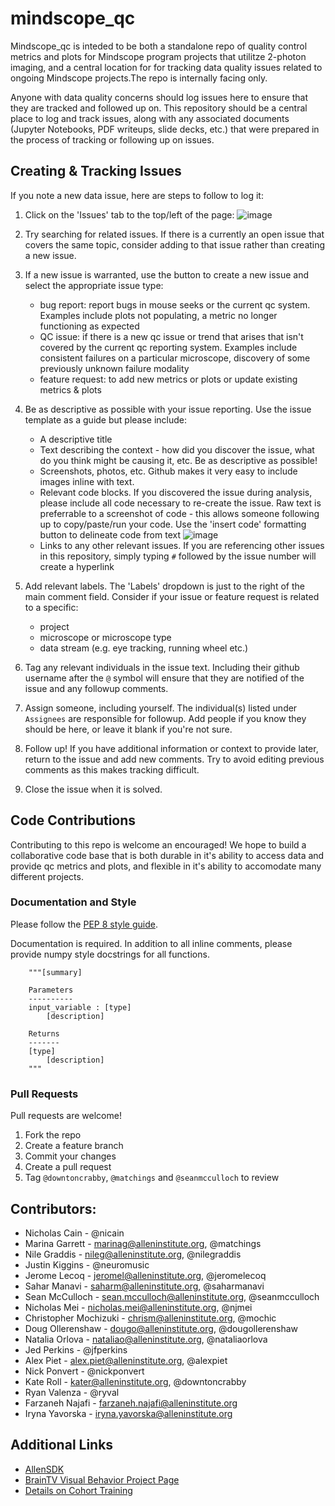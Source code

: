 # mindscope_qc
Mindscope_qc is inteded to be both a standalone repo of quality control metrics and plots for Mindscope program projects that utilitze 2-photon imaging, and a central location for for tracking data quality issues related to ongoing Mindscope projects.The repo is internally facing only.


Anyone with data quality concerns should log issues here to ensure that they are tracked and followed up on. This repository should be a central place to log and track issues, along with any associated documents (Jupyter Notebooks, PDF writeups, slide decks, etc.) that were prepared in the process of tracking or following up on issues.


## Creating & Tracking Issues
If you note a new data issue, here are steps to follow to log it:
1. Click on the 'Issues' tab to the top/left of the page:
![image](https://user-images.githubusercontent.com/19944442/128929021-1cde3fab-414e-4e92-bca3-f5d16b79007c.png)

2. Try searching for related issues. If there is a currently an open issue that covers the same topic, consider adding to that issue rather than creating a new issue.

3. If a new issue is warranted, use the button to create a new issue and select the appropriate issue type: 
   * bug report: report bugs in mouse seeks or the current qc system. Examples include plots not populating, a metric no longer functioning as expected 
   * QC issue: if there is a new qc issue or trend that arises that isn't covered by the current qc reporting system. Examples include consistent failures on a particular microscope, discovery of some previously unknown failure modality
   * feature request: to add new metrics or plots or update existing metrics & plots
   
4. Be as descriptive as possible with your issue reporting. Use the issue template as a guide but please include:
    * A descriptive title
    * Text describing the context - how did you discover the issue, what do you think might be causing it, etc. Be as descriptive as possible!
    * Screenshots, photos, etc. Github makes it very easy to include images inline with text.
    * Relevant code blocks. If you discovered the issue during analysis, please include all code necessary to re-create the issue. Raw text is preferrable to a screenshot of code - this allows someone following up to copy/paste/run your code. Use the 'insert code' formatting button to delineate code from text
    ![image](https://user-images.githubusercontent.com/19944442/128932459-39f3ad8e-3d0d-46d3-96d5-7f9a226175a3.png)
    * Links to any other relevant issues. If you are referencing other issues in this repository, simply typing `#` followed by the issue number will create a hyperlink
    
5. Add relevant labels. The 'Labels' dropdown is just to the right of the main comment field. Consider if your issue or feature request is related to a specific:
   * project
   * microscope or microscope type
   * data stream (e.g. eye tracking, running wheel etc.)
  
6. Tag any relevant individuals in the issue text. Including their github username after the `@` symbol will ensure that they are notified of the issue and any followup comments.

7. Assign someone, including yourself. The individual(s) listed under `Assignees` are responsible for followup. Add people if you know they should be here, or leave it blank if you're not sure.

8. Follow up! If you have additional information or context to provide later, return to the issue and add new comments. Try to avoid editing previous comments as this makes tracking difficult.

9. Close the issue when it is solved.



## Code Contributions
Contributing to this repo is welcome an encouraged! We hope to build a collaborative code base that is both durable in it's ability to access data and provide qc metrics and plots, and flexible in it's ability to accomodate many different projects. 


### Documentation and Style
Please follow the [PEP 8 style guide](https://www.python.org/dev/peps/pep-0008/).


Documentation is required. 
In addition to all inline comments, please provide numpy style docstrings for all functions. 
```
    """[summary]

    Parameters
    ----------
    input_variable : [type]
        [description]

    Returns
    -------
    [type]
        [description]
    """
```

### Pull Requests
Pull requests are welcome!

1. Fork the repo
2. Create a feature branch
3. Commit your changes
4. Create a pull request
5. Tag `@downtoncrabby`, `@matchings`  and `@seanmcculloch`  to review



## Contributors:

- Nicholas Cain - @nicain
- Marina Garrett - marinag@alleninstitute.org, @matchings
- Nile Graddis - nileg@alleninstitute.org, @nilegraddis
- Justin Kiggins - @neuromusic
- Jerome Lecoq - jeromel@alleninstitute.org, @jeromelecoq
- Sahar Manavi - saharm@alleninstitute.org, @saharmanavi
- Sean McCulloch - sean.mcculloch@alleninstitute.org, @seanmcculloch
- Nicholas Mei - nicholas.mei@alleninstitute.org, @njmei
- Christopher Mochizuki - chrism@alleninstitute.org, @mochic
- Doug Ollerenshaw - dougo@alleninstitute.org, @dougollerenshaw
- Natalia Orlova - nataliao@alleninstitute.org, @nataliaorlova
- Jed Perkins - @jfperkins
- Alex Piet - alex.piet@alleninstitute.org, @alexpiet
- Nick Ponvert - @nickponvert
- Kate Roll - kater@alleninstitute.org, @downtoncrabby
- Ryan Valenza - @ryval
- Farzaneh Najafi - farzaneh.najafi@alleninstitute.org
- Iryna Yavorska - iryna.yavorska@alleninstitute.org


## Additional Links

- [AllenSDK](https://github.com/AllenInstitute/AllenSDK)
- [BrainTV Visual Behavior Project Page](http://confluence.corp.alleninstitute.org/display/CP/Brain+Observatory%3A+Visual+Behavior)
- [Details on Cohort Training](http://confluence.corp.alleninstitute.org/display/CP/_EXPERIMENTS)